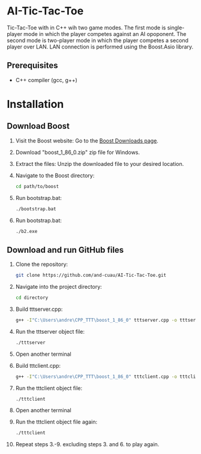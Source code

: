 # AI-Tic-Tac-Toe
Tic-Tac-Toe with in C++ wih two game modes. The first mode is single-player mode in which the player competes against an AI opoponent. The second mode is two-player mode in which the player competes a second player over LAN. LAN connection is performed using the Boost.Asio library.


## Prerequisites
- C++ compiler (gcc, g++)


# Installation
## Download Boost
1. Visit the Boost website: Go to the [Boost Downloads page](https://www.boost.org/users/download/).
2. Download "boost_1_86_0.zip" zip file for Windows.
3. Extract the files: Unzip the downloaded file to your desired location.


1. Navigate to the Boost directory:
   ```bash
   cd path/to/boost

2. Run bootstrap.bat:
   ```bash
   ./bootstrap.bat

2. Run bootstrap.bat:
   ```bash
   ./b2.exe


## Download and run GitHub files
1. Clone the repository:
   ```bash
   git clone https://github.com/and-cuau/AI-Tic-Tac-Toe.git
   
2. Navigate into the project directory:
    ```bash
   cd directory

3. Build tttserver.cpp:
   ```bash
   g++ -I"C:\Users\andre\CPP_TTT\boost_1_86_0" tttserver.cpp -o tttserver -L"C:\Users\andre\CPP_TTT\boost_1_86_0\stage\lib" -lstdc++ "C:\Users\andre\CPP_TTT\boost_1_86_0\stage\lib\libboost_system-vc143-mt-x64-1_86.lib" -lws2_32

4. Run the tttserver object file:
      ```bash
   ./tttserver

5. Open another terminal

6. Build tttclient.cpp:
   ```bash
   g++ -I"C:\Users\andre\CPP_TTT\boost_1_86_0" tttclient.cpp -o tttclient -L"C:\Users\andre\CPP_TTT\boost_1_86_0\stage\lib" -lstdc++ "C:\Users\andre\CPP_TTT\boost_1_86_0\stage\lib\libboost_system-vc143-mt-x64-1_86.lib" -lws2_32

7. Run the tttclient object file:
      ```bash
   ./tttclient

8. Open another terminal

9. Run the tttclient object file again:
      ```bash
   ./tttclient


10. Repeat steps 3.-9. excluding steps 3. and 6. to play again.
   

